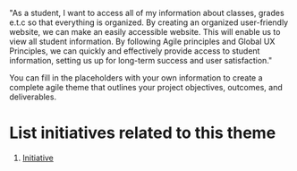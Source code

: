 "As a student, I want to access all of my information about classes, grades e.t.c so that everything is organized. 
By creating an organized user-friendly website, we can make an easily accessible website. 
This will enable us to view all student information. By following Agile principles and Global UX Principles, 
we can quickly and effectively provide access to student information, setting us up for long-term success and user satisfaction."

You can fill in the placeholders with your own information to create a complete agile theme that outlines your project objectives, outcomes, and deliverables.


# List initiatives related to this theme
1. [Initiative](documentation/templates/theme/initiatives/initiative_template.md)